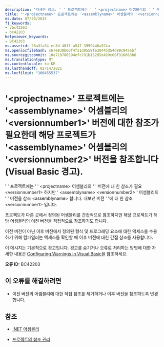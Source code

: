 ```yaml
---
description: "자세한 정보: ' ' 프로젝트에는 ' ' <projectname> 어셈블리의 ' ' 버전에 대 한 참조가 필요 <versionnumber1> 하지만 ' <assemblyname> ' 어셈블리의 ' ' 버전을 참조 합니다 <versionnumber2> <assemblyname> (Visual Basic 경고)."
title: "'<projectname>' 프로젝트에는 '<assemblyname>' 어셈블리의 '<versionnumber1>' 버전에 대한 참조가 필요한데 해당 프로젝트가 '<assemblyname>' 어셈블리의 '<versionnumber2>' 버전을 참조합니다(Visual Basic 경고)."
ms.date: 07/20/2015
f1_keywords:
- vbc42203
- bc42203
helpviewer_keywords:
- BC42203
ms.assetid: 26a3fa34-ec5d-4817-a947-3959446a924a
ms.openlocfilehash: c67e838b66f4f21d9559fe3044bd54d89c94aabf
ms.sourcegitcommit: 10e719780594efc781b15295e499c66f316068b8
ms.translationtype: MT
ms.contentlocale: ko-KR
ms.lasthandoff: 02/14/2021
ms.locfileid: "100455537"
---
```

# <a name="project-projectname-requires-a-reference-to-version-versionnumber1-of-assembly-assemblyname-but-references-version-versionnumber2-of-assembly-assemblyname-visual-basic-warning"></a>'\<projectname>' 프로젝트에는 '\<assemblyname>' 어셈블리의 '\<versionnumber1>' 버전에 대한 참조가 필요한데 해당 프로젝트가 '\<assemblyname>' 어셈블리의 '\<versionnumber2>' 버전을 참조합니다(Visual Basic 경고).

' ' 프로젝트에는 ' ' \<projectname> 어셈블리의 ' ' 버전에 대 한 참조가 필요 \<versionnumber1> 하지만 ' \<assemblyname> \<versionnumber2> ' 어셈블리의 ' ' 버전을 참조 \<assemblyname> 합니다. 내보낸 버전 ' '에 대 한 참조 \<versionnumber1> 입니다.  
  
 프로젝트가 다른 곳에서 정의된 어셈블리를 간접적으로 참조하지만 해당 프로젝트가 해당 어셈블리의 이전 버전을 직접적으로 참조하기도 합니다.  
  
 이전 버전이 아닌 이후 버전에서 정의된 형식 및 프로그래밍 요소에 대한 액세스를 수용하기 위해 컴파일러는 액세스를 확인할 때 이후 버전에 대한 간접 참조를 사용합니다.  
  
 이 메시지는 기본적으로 경고입니다. 경고를 숨기거나 오류로 처리하는 방법에 대한 자세한 내용은 [Configuring Warnings in Visual Basic](/visualstudio/ide/configuring-warnings-in-visual-basic)을 참조하세요.  
  
 **오류 ID:** BC42203  
  
## <a name="to-correct-this-error"></a>이 오류를 해결하려면  
  
- 이전 버전의 어셈블리에 대한 직접 참조를 제거하거나 이후 버전을 참조하도록 변경합니다.  
  
## <a name="see-also"></a>참조

- [.NET 어셈블리](../../standard/assembly/index.md)

- [프로젝트의 참조 관리](/visualstudio/ide/managing-references-in-a-project)
